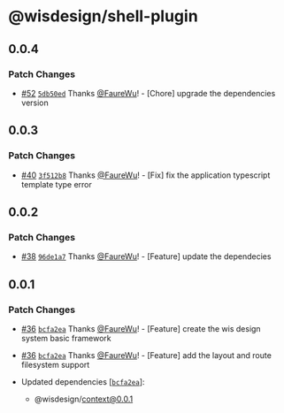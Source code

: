 # @wisdesign/shell-plugin

## 0.0.4

### Patch Changes

- [#52](https://github.com/wisdesignsystem/wis-cli/pull/52) [`5db50ed`](https://github.com/wisdesignsystem/wis-cli/commit/5db50ed44e214ac09d719bb819f73922f06eaad2) Thanks [@FaureWu](https://github.com/FaureWu)! - [Chore] upgrade the dependencies version

## 0.0.3

### Patch Changes

- [#40](https://github.com/wisdesignsystem/wis-cli/pull/40) [`3f512b8`](https://github.com/wisdesignsystem/wis-cli/commit/3f512b84df9fec8f5bd3eaf6d205162c51248a97) Thanks [@FaureWu](https://github.com/FaureWu)! - [Fix] fix the application typescript template type error

## 0.0.2

### Patch Changes

- [#38](https://github.com/wisdesignsystem/wis-cli/pull/38) [`96de1a7`](https://github.com/wisdesignsystem/wis-cli/commit/96de1a74bb0d4b6ba2d7cf12caae80d568d2cf78) Thanks [@FaureWu](https://github.com/FaureWu)! - [Feature] update the dependecies

## 0.0.1

### Patch Changes

- [#36](https://github.com/wisdesignsystem/wis-cli/pull/36) [`bcfa2ea`](https://github.com/wisdesignsystem/wis-cli/commit/bcfa2eaa7e79618c664f11379df4819c0afcc1cc) Thanks [@FaureWu](https://github.com/FaureWu)! - [Feature] create the wis design system basic framework

- [#36](https://github.com/wisdesignsystem/wis-cli/pull/36) [`bcfa2ea`](https://github.com/wisdesignsystem/wis-cli/commit/bcfa2eaa7e79618c664f11379df4819c0afcc1cc) Thanks [@FaureWu](https://github.com/FaureWu)! - [Feature] add the layout and route filesystem support

- Updated dependencies [[`bcfa2ea`](https://github.com/wisdesignsystem/wis-cli/commit/bcfa2eaa7e79618c664f11379df4819c0afcc1cc)]:
  - @wisdesign/context@0.0.1
